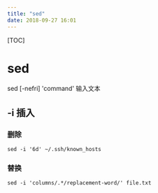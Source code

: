 ```yaml
---
title: "sed"
date: 2018-09-27 16:01
---
```



[TOC]


# sed

sed [-nefri] 'command' 输入文本 



## -i 插入

### 删除

```
sed -i '6d' ~/.ssh/known_hosts
```



### 替换

```
sed -i 'columns/.*/replacement-word/' file.txt
```

